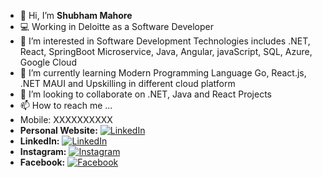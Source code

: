 - 👋 Hi, I’m **Shubham Mahore**
- 💻 Working in Deloitte as a Software Developer
- 👀 I’m interested in Software Development Technologies includes .NET, React, SpringBoot Microservice, Java, Angular, javaScript, SQL, Azure, Google Cloud
- 🌱 I’m currently learning Modern Programming Language Go, React.js, .NET MAUI and Upskilling in different cloud platform
- 💞️ I’m looking to collaborate on .NET, Java  and React Projects
- 📫 How to reach me ...
- Mobile: XXXXXXXXXX
- **Personal Website:** [![LinkedIn](https://img.shields.io/badge/Visit-blue)](https://shubhammahore.github.io/shubhammahore/)
- **LinkedIn:** [![LinkedIn](https://img.shields.io/badge/LinkedIn-Connect-blue)](https://www.linkedin.com/in/shubhammahore/)
- **Instagram:** [![Instagram](https://img.shields.io/badge/Instagram-Follow-orange)](https://www.instagram.com/shubham.mahore/)
- **Facebook:** [![Facebook](https://img.shields.io/badge/Facebook-Follow-blue)](https://www.facebook.com/shubhammahore1996/)

